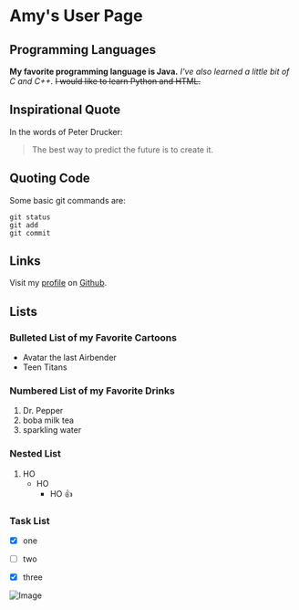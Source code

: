 # Amy's User Page

## Programming Languages

**My favorite programming language is Java.**
*I've also learned a little bit of C and C++.*
~~I would like to learn Python and HTML.~~

## Inspirational Quote

In the words of Peter Drucker:

> The best way to predict the future is to create it.

## Quoting Code

Some basic git commands are:
```
git status
git add
git commit
```

## Links

Visit my [profile](https://github.com/amys8) on [Github](https://github.com).

## Lists

### Bulleted List of my Favorite Cartoons
- Avatar the last Airbender
- Teen Titans

### Numbered List of my Favorite Drinks
1. Dr. Pepper
2. boba milk tea
3. sparkling water

### Nested List
1. HO
   - HO
     - HO :+1:
     
### Task List
- [x] one
- [ ] two
- [x] three


![Image](src)
